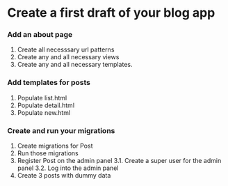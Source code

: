 # Create a first draft of your blog app

### Add an about page

1. Create all necesssary url patterns
2. Create any and all necessary views
3. Create any and all necessary templates.

### Add templates for posts

1. Populate list.html
2. Populate detail.html
3. Populate new.html

### Create and run your migrations

1. Create migrations for Post
2. Run those migrations
3. Register Post on the admin panel
   3.1. Create a super user for the admin panel
   3.2. Log into the admin panel
4. Create 3 posts with dummy data
